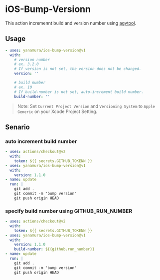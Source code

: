 # iOS-Bump-Versionn

This action incremennt build and version number using [agvtool](https://developer.apple.com/library/archive/qa/qa1827/_index.html).

## Usage

```yaml
- uses: yanamura/ios-bump-version@v1
  with:
    # version number
    # ex. 3.2.0
    # If version is not set, the version does not be changed.
    version: ''

    # build number
    # ex. 10
    # If build-number is not set, auto-increment build number.
    build-number: ''
```

> Note: Set `Current Project Version` and `Versioning System` to `Apple Generic` on your Xcode Project Setting.

## Senario

### auto increment build number
```yaml
- uses: actions/checkout@v2
  with:
    token: ${{ secrets.GITHUB_TOKENN }}
- uses: yanamura/ios-bump-version@v1
  with:
    version: 1.1.0
- name: update
  run: |
    git add .
    git commit -m "bump version"
    git push origin HEAD
```

### specify build number using GITHUB_RUN_NUMBER
```yaml
- uses: actions/checkout@v2
  with:
    token: ${{ secrets.GITHUB_TOKENN }}
- uses: yanamura/ios-bump-version@v1
  with:
    version: 1.1.0
    build-number: ${{github.run_number}}
- name: update
  run: |
    git add .
    git commit -m "bump version"
    git push origin HEAD
```
